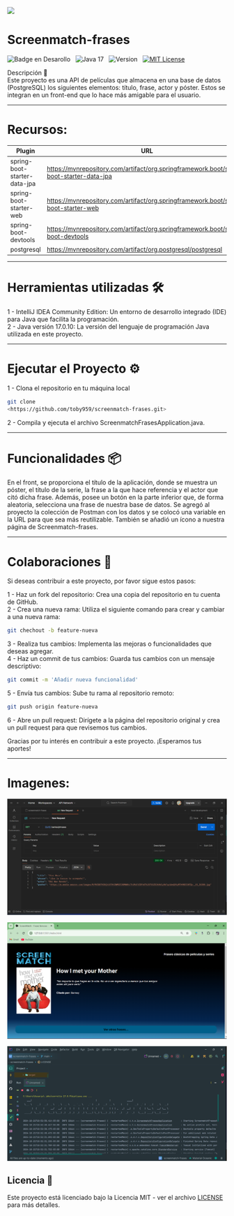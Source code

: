 ![](https://api.visitorbadge.io/api/VisitorHit?user=toby959&repo=screenmatch-frases&countColor=%230e75b6)

<h1 aling="center"> Screenmatch-frases  </h1>

![Badge en Desarollo](https://img.shields.io/badge/STATUS-EN%20DESAROLLO-green)&nbsp;&nbsp;&nbsp;![Java 17](https://img.shields.io/badge/java-17-blue?logo=java)&nbsp;&nbsp;&nbsp;![Version](https://img.shields.io/badge/version-v1.0-COLOR.svg)&nbsp;&nbsp;&nbsp;[![MIT License](https://img.shields.io/badge/licencia-MIT-blue.svg)](LICENSE)&nbsp;&nbsp;&nbsp;

Descripción 📖   
Este proyecto es una API de películas que almacena en una base de datos (PostgreSQL) los siguientes elementos: título, frase, actor y póster. Estos se integran en un front-end que lo hace más amigable para el usuario.   
___
# Recursos:
| Plugin                       | URL                                                                                      |
|------------------------------|------------------------------------------------------------------------------------------|
| spring-boot-starter-data-jpa | https://mvnrepository.com/artifact/org.springframework.boot/spring-boot-starter-data-jpa |
| spring-boot-starter-web      | https://mvnrepository.com/artifact/org.springframework.boot/spring-boot-starter-web | 
| spring-boot-devtools | https://mvnrepository.com/artifact/org.springframework.boot/spring-boot-devtools |
| postgresql | https://mvnrepository.com/artifact/org.postgresql/postgresql |
___
# Herramientas utilizadas 🛠️
1 - IntelliJ IDEA Community Edition: Un entorno de desarrollo integrado (IDE) para Java que facilita la programación.   
2 - Java versión 17.0.10: La versión del lenguaje de programación Java utilizada en este proyecto.
___

# Ejecutar el Proyecto ⚙️
1 - Clona el repositorio en tu máquina local
``` bash
git clone
<https://github.com/toby959/screenmatch-frases.git>
```
2 - Compila y ejecuta el archivo ScreenmatchFrasesApplication.java.
___
# Funcionalidades 📦
En el front, se proporciona el título de la aplicación, donde se muestra un póster, el título de la serie, la frase a la que hace referencia y el actor que citó dicha frase. Además, posee un botón en la parte inferior que, de forma aleatoria, selecciona una frase de nuestra base de datos. Se agregó al proyecto la colección de Postman con los datos y se colocó una variable en la URL para que sea más reutilizable. También se añadió un ícono a nuestra página de Screenmatch-frases. 
___
# Colaboraciones 🎯
Si deseas contribuir a este proyecto, por favor sigue estos pasos:

1 - Haz un fork del repositorio: Crea una copia del repositorio en tu cuenta de GitHub.  
2 - Crea una nueva rama: Utiliza el siguiente comando para crear y cambiar a una nueva rama:
```bash
git chechout -b feature-nueva
```
3 - Realiza tus cambios: Implementa las mejoras o funcionalidades que deseas agregar.  
4 - Haz un commit de tus cambios: Guarda tus cambios con un mensaje descriptivo:
```bash 
git commit -m 'Añadir nueva funcionalidad'
```
5 - Envía tus cambios: Sube tu rama al repositorio remoto:
````bash
git push origin feature-nueva
````
6 - Abre un pull request: Dirígete a la página del repositorio original y crea un pull request para que revisemos tus cambios.

Gracias por tu interés en contribuir a este proyecto. ¡Esperamos tus aportes!
___
# Imagenes:

![Imagen Consola](image1.png)

![Imagen Consola](image2.png)

![Imagen Consola](image3.png)


## Licencia 📜

Este proyecto está licenciado bajo la Licencia MIT - ver el archivo [LICENSE](https://github.com/toby959/screenmatch-frases/blob/main/LICENSE) para más detalles.